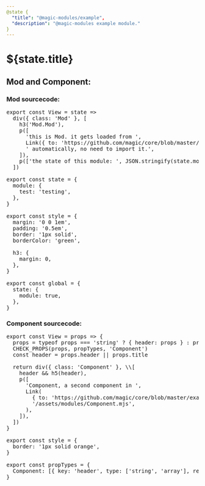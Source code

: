 ```yaml
---
@state {
  "title": "@magic-modules/example",
  "description": "@magic-modules example module."
}
---
```


# ${state.title}

<h2 id='custom-module'>Mod and Component:</h2>

<Mod state></Mod>

<Component title='Mod Component Title, passed via props'></Component>

### Mod sourcecode:

<Pre>
export const View = state =>
  div({ class: 'Mod' }, [
    h3('Mod.Mod'),
    p([
      'this is Mod. it gets loaded from ',
      Link({ to: 'https://github.com/magic/core/blob/master/example/assets/modules/Mod.mjs' }, '/assets/modules/Mod.mjs'),
      ' automatically, no need to import it.',
    ]),
    p(['the state of this module: ', JSON.stringify(state.module)]),
  ])

export const state = {
  module: {
    test: 'testing',
  },
}

export const style = {
  margin: '0 0 1em',
  padding: '0.5em',
  border: '1px solid',
  borderColor: 'green',

  h3: {
    margin: 0,
  },
}

export const global = {
  state: {
    module: true,
  },
}
</Pre>

### Component sourcecode:

<Pre>
export const View = props => {
  props = typeof props === 'string' ? { header: props } : props
  CHECK_PROPS(props, propTypes, 'Component')
  const header = props.header || props.title

  return div({ class: 'Component' }, \\[
    header && h5(header),
    p([
      'Component, a second component in ',
      Link(
        { to: 'https://github.com/magic/core/blob/master/example/assets/modules/Component.mjs' },
        '/assets/modules/Component.mjs',
      ),
    ]),
  ])
}

export const style = {
  border: '1px solid orange',
}

export const propTypes = {
  Component: [{ key: 'header', type: ['string', 'array'], required: ['title'] }],
}
</Pre>
